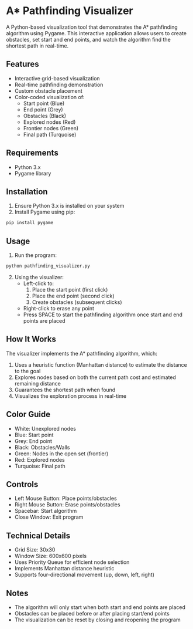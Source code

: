 # A* Pathfinding Visualizer

A Python-based visualization tool that demonstrates the A* pathfinding algorithm using Pygame. This interactive application allows users to create obstacles, set start and end points, and watch the algorithm find the shortest path in real-time.

## Features

- Interactive grid-based visualization
- Real-time pathfinding demonstration
- Custom obstacle placement
- Color-coded visualization of:
  - Start point (Blue)
  - End point (Grey)
  - Obstacles (Black)
  - Explored nodes (Red)
  - Frontier nodes (Green)
  - Final path (Turquoise)

## Requirements

- Python 3.x
- Pygame library

## Installation

1. Ensure Python 3.x is installed on your system
2. Install Pygame using pip:
```bash
pip install pygame
```

## Usage

1. Run the program:
```bash
python pathfinding_visualizer.py
```

2. Using the visualizer:
   - Left-click to:
     1. Place the start point (first click)
     2. Place the end point (second click)
     3. Create obstacles (subsequent clicks)
   - Right-click to erase any point
   - Press SPACE to start the pathfinding algorithm once start and end points are placed

## How It Works

The visualizer implements the A* pathfinding algorithm, which:
1. Uses a heuristic function (Manhattan distance) to estimate the distance to the goal
2. Explores nodes based on both the current path cost and estimated remaining distance
3. Guarantees the shortest path when found
4. Visualizes the exploration process in real-time

## Color Guide

- White: Unexplored nodes
- Blue: Start point
- Grey: End point
- Black: Obstacles/Walls
- Green: Nodes in the open set (frontier)
- Red: Explored nodes
- Turquoise: Final path

## Controls

- Left Mouse Button: Place points/obstacles
- Right Mouse Button: Erase points/obstacles
- Spacebar: Start algorithm
- Close Window: Exit program

## Technical Details

- Grid Size: 30x30
- Window Size: 600x600 pixels
- Uses Priority Queue for efficient node selection
- Implements Manhattan distance heuristic
- Supports four-directional movement (up, down, left, right)

## Notes

- The algorithm will only start when both start and end points are placed
- Obstacles can be placed before or after placing start/end points
- The visualization can be reset by closing and reopening the program
